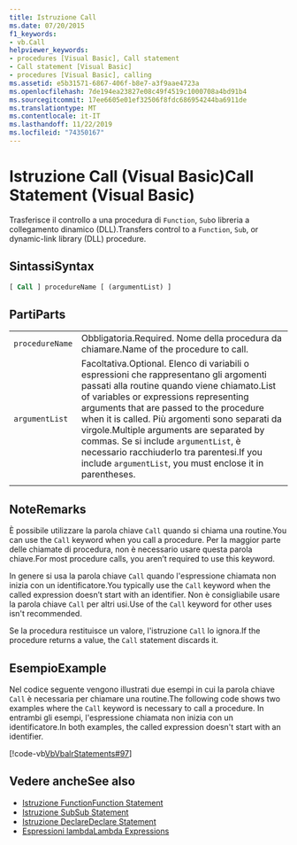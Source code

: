 ```yaml
---
title: Istruzione Call
ms.date: 07/20/2015
f1_keywords:
- vb.Call
helpviewer_keywords:
- procedures [Visual Basic], Call statement
- Call statement [Visual Basic]
- procedures [Visual Basic], calling
ms.assetid: e5b31571-6867-406f-b8e7-a3f9aae4723a
ms.openlocfilehash: 7de194ea23827e08c49f4519c1000708a4bd91b4
ms.sourcegitcommit: 17ee6605e01ef32506f8fdc686954244ba6911de
ms.translationtype: MT
ms.contentlocale: it-IT
ms.lasthandoff: 11/22/2019
ms.locfileid: "74350167"
---
```

# <a name="call-statement-visual-basic"></a><span data-ttu-id="535d3-102">Istruzione Call (Visual Basic)</span><span class="sxs-lookup"><span data-stu-id="535d3-102">Call Statement (Visual Basic)</span></span>

<span data-ttu-id="535d3-103">Trasferisce il controllo a una procedura di `Function`, `Sub`o libreria a collegamento dinamico (DLL).</span><span class="sxs-lookup"><span data-stu-id="535d3-103">Transfers control to a `Function`, `Sub`, or dynamic-link library (DLL) procedure.</span></span>  
  
## <a name="syntax"></a><span data-ttu-id="535d3-104">Sintassi</span><span class="sxs-lookup"><span data-stu-id="535d3-104">Syntax</span></span>  
  
```vb  
[ Call ] procedureName [ (argumentList) ]  
```  
  
## <a name="parts"></a><span data-ttu-id="535d3-105">Parti</span><span class="sxs-lookup"><span data-stu-id="535d3-105">Parts</span></span>  

|||
|---|---|
|`procedureName`|<span data-ttu-id="535d3-106">Obbligatoria.</span><span class="sxs-lookup"><span data-stu-id="535d3-106">Required.</span></span> <span data-ttu-id="535d3-107">Nome della procedura da chiamare.</span><span class="sxs-lookup"><span data-stu-id="535d3-107">Name of the procedure to call.</span></span>|
|`argumentList`|<span data-ttu-id="535d3-108">Facoltativa.</span><span class="sxs-lookup"><span data-stu-id="535d3-108">Optional.</span></span> <span data-ttu-id="535d3-109">Elenco di variabili o espressioni che rappresentano gli argomenti passati alla routine quando viene chiamato.</span><span class="sxs-lookup"><span data-stu-id="535d3-109">List of variables or expressions representing arguments that are passed to the procedure when it is called.</span></span> <span data-ttu-id="535d3-110">Più argomenti sono separati da virgole.</span><span class="sxs-lookup"><span data-stu-id="535d3-110">Multiple arguments are separated by commas.</span></span> <span data-ttu-id="535d3-111">Se si include `argumentList`, è necessario racchiuderlo tra parentesi.</span><span class="sxs-lookup"><span data-stu-id="535d3-111">If you include `argumentList`, you must enclose it in parentheses.</span></span>|
|||
  
## <a name="remarks"></a><span data-ttu-id="535d3-112">Note</span><span class="sxs-lookup"><span data-stu-id="535d3-112">Remarks</span></span>

 <span data-ttu-id="535d3-113">È possibile utilizzare la parola chiave `Call` quando si chiama una routine.</span><span class="sxs-lookup"><span data-stu-id="535d3-113">You can use the `Call` keyword when you call a procedure.</span></span> <span data-ttu-id="535d3-114">Per la maggior parte delle chiamate di procedura, non è necessario usare questa parola chiave.</span><span class="sxs-lookup"><span data-stu-id="535d3-114">For most procedure calls, you aren’t required to use this  keyword.</span></span>

 <span data-ttu-id="535d3-115">In genere si usa la parola chiave `Call` quando l'espressione chiamata non inizia con un identificatore.</span><span class="sxs-lookup"><span data-stu-id="535d3-115">You typically use the `Call` keyword when the called expression doesn’t start with an identifier.</span></span> <span data-ttu-id="535d3-116">Non è consigliabile usare la parola chiave `Call` per altri usi.</span><span class="sxs-lookup"><span data-stu-id="535d3-116">Use of the `Call` keyword for other uses isn't recommended.</span></span>

 <span data-ttu-id="535d3-117">Se la procedura restituisce un valore, l'istruzione `Call` lo ignora.</span><span class="sxs-lookup"><span data-stu-id="535d3-117">If the procedure returns a value, the `Call` statement discards it.</span></span>

## <a name="example"></a><span data-ttu-id="535d3-118">Esempio</span><span class="sxs-lookup"><span data-stu-id="535d3-118">Example</span></span>

 <span data-ttu-id="535d3-119">Nel codice seguente vengono illustrati due esempi in cui la parola chiave `Call` è necessaria per chiamare una routine.</span><span class="sxs-lookup"><span data-stu-id="535d3-119">The following code shows two examples where the `Call` keyword is necessary to call a procedure.</span></span> <span data-ttu-id="535d3-120">In entrambi gli esempi, l'espressione chiamata non inizia con un identificatore.</span><span class="sxs-lookup"><span data-stu-id="535d3-120">In both examples, the called expression doesn't start with an identifier.</span></span>

 [!code-vb[VbVbalrStatements#97](~/samples/snippets/visualbasic/VS_Snippets_VBCSharp/VbVbalrStatements/VB/Class1.vb#97)]  
  
## <a name="see-also"></a><span data-ttu-id="535d3-121">Vedere anche</span><span class="sxs-lookup"><span data-stu-id="535d3-121">See also</span></span>

- [<span data-ttu-id="535d3-122">Istruzione Function</span><span class="sxs-lookup"><span data-stu-id="535d3-122">Function Statement</span></span>](function-statement.md)
- [<span data-ttu-id="535d3-123">Istruzione Sub</span><span class="sxs-lookup"><span data-stu-id="535d3-123">Sub Statement</span></span>](sub-statement.md)
- [<span data-ttu-id="535d3-124">Istruzione Declare</span><span class="sxs-lookup"><span data-stu-id="535d3-124">Declare Statement</span></span>](declare-statement.md)
- [<span data-ttu-id="535d3-125">Espressioni lambda</span><span class="sxs-lookup"><span data-stu-id="535d3-125">Lambda Expressions</span></span>](../../programming-guide/language-features/procedures/lambda-expressions.md)
